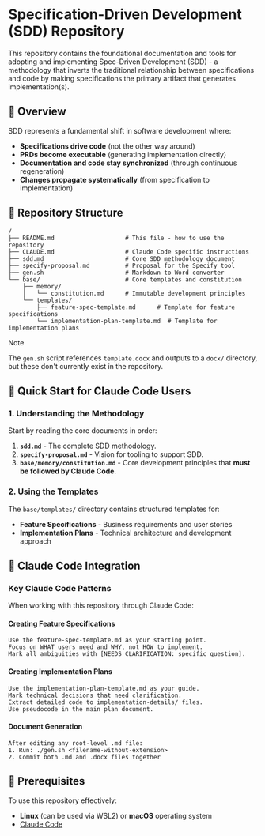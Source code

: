 # Specification-Driven Development (SDD) Repository

This repository contains the foundational documentation and tools for adopting and implementing Spec-Driven Development (SDD) - a methodology that inverts the traditional relationship between specifications and code by making specifications the primary artifact that generates implementation(s).

## 🎯 Overview

SDD represents a fundamental shift in software development where:

- **Specifications drive code** (not the other way around)
- **PRDs become executable** (generating implementation directly)
- **Documentation and code stay synchronized** (through continuous regeneration)
- **Changes propagate systematically** (from specification to implementation)

## 📁 Repository Structure

```text
/
├── README.md                    # This file - how to use the repository
├── CLAUDE.md                    # Claude Code specific instructions
├── sdd.md                       # Core SDD methodology document
├── specify-proposal.md          # Proposal for the Specify tool
├── gen.sh                       # Markdown to Word converter
└── base/                        # Core templates and constitution
    ├── memory/
    │   └── constitution.md      # Immutable development principles
    └── templates/
        ├── feature-spec-template.md      # Template for feature specifications
        └── implementation-plan-template.md  # Template for implementation plans
```

>[!NOTE]
>The `gen.sh` script references `template.docx` and outputs to a `docx/` directory, but these don't currently exist in the repository.

## 🚀 Quick Start for Claude Code Users

### 1. Understanding the Methodology

Start by reading the core documents in order:

1. **`sdd.md`** - The complete SDD methodology.
2. **`specify-proposal.md`** - Vision for tooling to support SDD.
3. **`base/memory/constitution.md`** - Core development principles that **must be followed by Claude Code**.

### 2. Using the Templates

The `base/templates/` directory contains structured templates for:

- **Feature Specifications** - Business requirements and user stories
- **Implementation Plans** - Technical architecture and development approach

## 🤖 Claude Code Integration

### Key Claude Code Patterns

When working with this repository through Claude Code:

#### Creating Feature Specifications

```text
Use the feature-spec-template.md as your starting point.
Focus on WHAT users need and WHY, not HOW to implement.
Mark all ambiguities with [NEEDS CLARIFICATION: specific question].
```

#### Creating Implementation Plans

```text
Use the implementation-plan-template.md as your guide.
Mark technical decisions that need clarification.
Extract detailed code to implementation-details/ files.
Use pseudocode in the main plan document.
```

#### Document Generation

```text
After editing any root-level .md file:
1. Run: ./gen.sh <filename-without-extension>
2. Commit both .md and .docx files together
```

## 🔧 Prerequisites

To use this repository effectively:

- **Linux** (can be used via WSL2) or **macOS** operating system
- [Claude Code](https://www.anthropic.com/claude-code)
